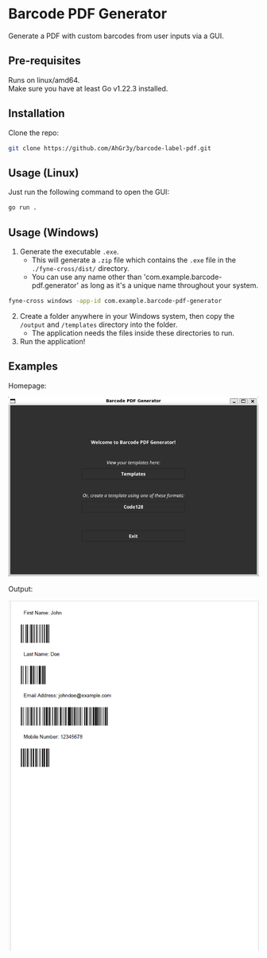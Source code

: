 # Barcode PDF Generator
Generate a PDF with custom barcodes from user inputs via a GUI.

## Pre-requisites
Runs on linux/amd64.\
Make sure you have at least Go v1.22.3 installed.

## Installation

Clone the repo:

```bash
git clone https://github.com/AhGr3y/barcode-label-pdf.git
```

## Usage (Linux)

Just run the following command to open the GUI:

```bash
go run .
```

## Usage (Windows)

1. Generate the executable `.exe`.
    - This will generate a `.zip` file which contains the `.exe` file in the `./fyne-cross/dist/` directory.
    - You can use any name other than 'com.example.barcode-pdf.generator' as long as it's a unique name throughout your system.
```bash
fyne-cross windows -app-id com.example.barcode-pdf-generator
```
2. Create a folder anywhere in your Windows system, then copy the `/output` and `/templates` directory into the folder.
    - The application needs the files inside these directories to run.
3. Run the application!

## Examples

Homepage:

![homepage](./examples/homepage.png)

Output:

![output](./examples/output.png)
